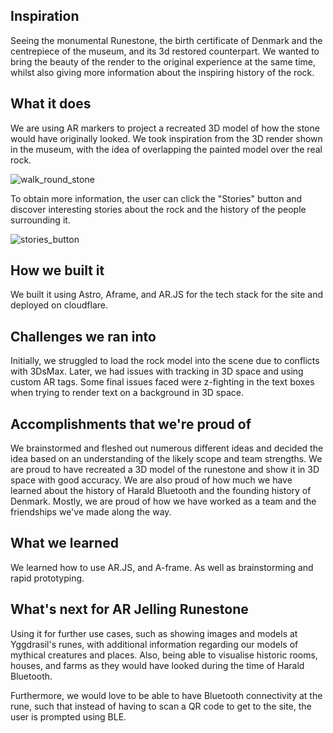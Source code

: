 
## Inspiration
Seeing the monumental Runestone, the birth certificate of Denmark and the centrepiece of the museum, and its 3d restored counterpart. We wanted to bring the beauty of the render to the original experience at  the same time, whilst also giving more information about the inspiring history of the rock.

## What it does
We are using AR markers to project a recreated 3D model of how the stone would have originally looked. We took inspiration from the 3D render shown in the museum, with the idea of overlapping the painted model over the real rock.

![walk_round_stone](https://github.com/user-attachments/assets/0a7ac044-d57b-4631-aa5b-8eb21231d63c)

To obtain more information, the user can click the "Stories" button and discover interesting stories about the rock and the history of the people surrounding it. 

![stories_button](https://github.com/user-attachments/assets/b4c10ea1-abf4-4cc5-afe0-5a9009ba8236)

## How we built it
We built it using Astro, Aframe, and AR.JS for the tech stack for the site and deployed on cloudflare.

## Challenges we ran into
Initially, we struggled to load the rock model into the scene due to conflicts with 3DsMax. Later, we had issues with tracking in 3D space and using custom AR tags. Some final issues faced were z-fighting in the text boxes when trying to render text on a background in 3D space.

## Accomplishments that we're proud of
We brainstormed and fleshed out numerous different ideas and decided the idea based on an understanding of the likely scope and team strengths. We are proud to have recreated a 3D model of the runestone and show it in 3D space with good accuracy. We are also proud of how much we have learned about the history of Harald Bluetooth and the founding history of Denmark. Mostly, we are proud of how we have worked as a team and the friendships we've made along the way.

## What we learned
We learned how to use AR.JS, and A-frame. As well as brainstorming and rapid prototyping.

## What's next for AR Jelling Runestone
Using it for further use cases, such as showing images and models at Yggdrasil's runes, with additional information regarding our models of mythical creatures and places. 
Also, being able to visualise historic rooms, houses, and farms as they would have looked during the time of Harald Bluetooth. 

Furthermore, we would love to be able to have Bluetooth connectivity at the rune, such that instead of having to scan a QR code to get to the site, the user is prompted using BLE.

